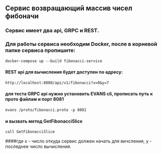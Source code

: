 <h2>Сервис возвращающий массив чисел фибоначи</h2>

### Сервис имеет два api, GRPC и REST.

### Для работы сервиса необходим Docker, после в корневой папке сервиса пропишите:
```
docker-compose up --build fibonacci-service
```

#### REST api для вычисления будет доступен по адресу: 
```
http://localhost:8080/api/v1/fibonacci?x=0&y=7
```

#### для теста GRPC api нужно установить EVANS cli, прописать путь к прото файлам и порт 8081
```
evans /proto/fibonacci.proto -p 8081
```
#### и вызвать метод GetFibonacciSlice

```
call GetFibonacciSlice
```

####где x - число откуда сервис должен начать для вичсления, y - последнее число вычисления.
